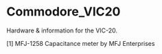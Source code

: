 # Commodore_VIC20
Hardware &amp; information for the VIC-20.<br>

[1] MFJ-1258 Capacitance meter by MFJ Enterprises<br>
